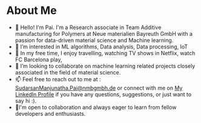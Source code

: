 # About Me
- 👋 Hello! I'm Pai.  I'm a Research associate in Team Additive manufacturing for Polymers at Neue materialien Bayreuth GmbH with a passion for data-driven material science and Machine learning.
- 👀 I’m interested in ML algorithms, Data analysis, Data processing, IoT
- 🌱 In my free time, I enjoy travelling, watching TV shows in Netflix, watch FC Barcelona play, 
- 💞️ I’m looking to collaborate on machine learning related projects closely associated in the field of material science.
- 📫 Feel free to reach out to me at : SudarsanManjunatha.Pai@nmbgmbh.de or connect with me on [My LinkedIn Profile](https://www.linkedin.com/in/sudarsanmpai/) if you have any questions, suggestions, or just want to say hi :).
- 👋I'm open to collaboration and always eager to learn from fellow developers and enthusiasts.


<!---
pai-nmb/pai-nmb is a ✨ special ✨ repository because its `README.md` (this file) appears on your GitHub profile.
You can click the Preview link to take a look at your changes.

Thank you for checking out my project! I hope you find it useful and inspiring.

--->

